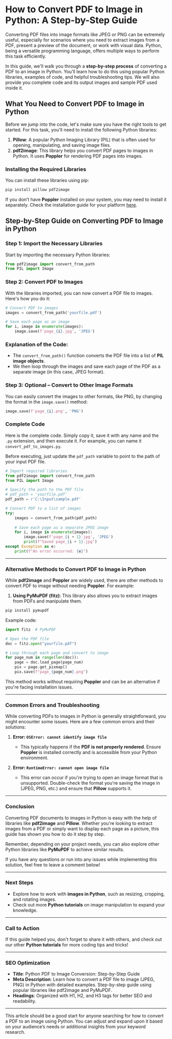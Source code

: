 # How to Convert PDF to Image in Python: A Step-by-Step Guide

Converting PDF files into image formats like JPEG or PNG can be extremely useful, especially for scenarios where you need to extract images from a PDF, present a preview of the document, or work with visual data. Python, being a versatile programming language, offers multiple ways to perform this task efficiently.

In this guide, we'll walk you through a **step-by-step process** of converting a PDF to an image in Python. You’ll learn how to do this using popular Python libraries, examples of code, and helpful troubleshooting tips. We will also provide you complete code and its output images and sample PDF used inside it.

## What You Need to Convert PDF to Image in Python

Before we jump into the code, let's make sure you have the right tools to get started. For this task, you'll need to install the following Python libraries:

1. **Pillow**: A popular Python Imaging Library (PIL) that is often used for opening, manipulating, and saving image files.
2. **pdf2image**: This library helps you convert PDF pages to images in Python. It uses **Poppler** for rendering PDF pages into images.

### Installing the Required Libraries

You can install these libraries using pip:

```bash
pip install pillow pdf2image
```

If you don’t have **Poppler** installed on your system, you may need to install it separately. Check the installation guide for your platform [here](https://github.com/Belval/pdf2image#windows).

## Step-by-Step Guide on Converting PDF to Image in Python

### Step 1: Import the Necessary Libraries

Start by importing the necessary Python libraries:

```python
from pdf2image import convert_from_path
from PIL import Image
```

### Step 2: Convert PDF to Images

With the libraries imported, you can now convert a PDF file to images. Here's how you do it:

```python
# Convert PDF to images
images = convert_from_path('yourfile.pdf')

# Save each page as an image
for i, image in enumerate(images):
    image.save(f'page_{i}.jpg', 'JPEG')
```

### Explanation of the Code:
- The `convert_from_path()` function converts the PDF file into a list of **PIL image objects**.
- We then loop through the images and save each page of the PDF as a separate image (in this case, JPEG format).

### **Step 3: Optional – Convert to Other Image Formats**

You can easily convert the images to other formats, like PNG, by changing the format in the `image.save()` method:

```python
image.save(f'page_{i}.png', 'PNG')
```

### Complete Code

Here is the complete code. Simply copy it, save it with any name and the `.py` extension, and then execute it. For example, you can name it `convert_pdf_to_images.py`.

Before executing, just update the `pdf_path` variable to point to the path of your input PDF file.

```python
# Import required libraries
from pdf2image import convert_from_path
from PIL import Image

# Specify the path to the PDF file
# pdf_path = 'yourfile.pdf'
pdf_path = r'C:\Input\sample.pdf'

# Convert PDF to a list of images
try:
    images = convert_from_path(pdf_path)
    
    # Save each page as a separate JPEG image
    for i, image in enumerate(images):
        image.save(f'page_{i + 1}.jpg', 'JPEG')
        print(f"Saved page_{i + 1}.jpg")
except Exception as e:
    print(f"An error occurred: {e}")
```




---

### **Alternative Methods to Convert PDF to Image in Python**

While **pdf2image** and **Poppler** are widely used, there are other methods to convert PDF to image without needing **Poppler**. For example:

1. **Using PyMuPDF (fitz)**: This library also allows you to extract images from PDFs and manipulate them.

```bash
pip install pymupdf
```

Example code:

```python
import fitz  # PyMuPDF

# Open the PDF file
doc = fitz.open("yourfile.pdf")

# Loop through each page and convert to image
for page_num in range(len(doc)):
    page = doc.load_page(page_num)
    pix = page.get_pixmap()
    pix.save(f"page_{page_num}.png")
```

This method works without requiring **Poppler** and can be an alternative if you're facing installation issues.

---

### **Common Errors and Troubleshooting**

While converting PDFs to images in Python is generally straightforward, you might encounter some issues. Here are a few common errors and their solutions:

1. **Error: `OSError: cannot identify image file`**
    - This typically happens if the **PDF is not properly rendered**. Ensure **Poppler** is installed correctly and is accessible from your Python environment.

2. **Error: `RuntimeError: cannot open image file`**
    - This error can occur if you're trying to open an image format that is unsupported. Double-check the format you're saving the image in (JPEG, PNG, etc.) and ensure that **Pillow** supports it.

---

### **Conclusion**

Converting PDF documents to images in Python is easy with the help of libraries like **pdf2image** and **Pillow**. Whether you're looking to extract images from a PDF or simply want to display each page as a picture, this guide has shown you how to do it step by step.

Remember, depending on your project needs, you can also explore other Python libraries like **PyMuPDF** to achieve similar results.

If you have any questions or run into any issues while implementing this solution, feel free to leave a comment below!

---

### **Next Steps**
- Explore how to work with **images in Python**, such as resizing, cropping, and rotating images.
- Check out more **Python tutorials** on image manipulation to expand your knowledge.

---

### **Call to Action**
If this guide helped you, don't forget to share it with others, and check out our other **Python tutorials** for more coding tips and tricks!

---

### **SEO Optimization**

- **Title**: Python PDF to Image Conversion: Step-by-Step Guide
- **Meta Description**: Learn how to convert a PDF file to image (JPEG, PNG) in Python with detailed examples. Step-by-step guide using popular libraries like pdf2image and PyMuPDF.
- **Headings**: Organized with H1, H2, and H3 tags for better SEO and readability.

---

This article should be a good start for anyone searching for how to convert a PDF to an image using Python. You can adjust and expand upon it based on your audience’s needs or additional insights from your keyword research.
